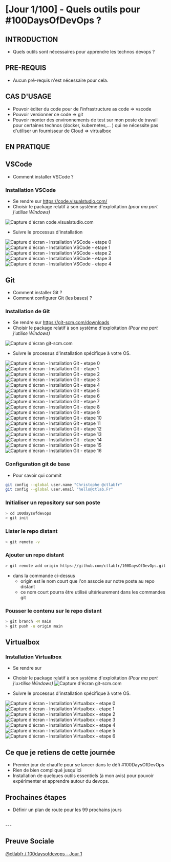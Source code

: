 # [Jour 1/100] - Quels outils pour #100DaysOfDevOps ?

## INTRODUCTION

- Quels outils sont nécessaires pour apprendre les technos devops ?

## PRE-REQUIS

- Aucun pré-requis n'est nécessaire pour cela.

## CAS D'USAGE

- Pouvoir éditer du code pour de l'infrastructure as code => vscode
- Pouvoir versionner ce code => git
- Pouvoir monter des environnements de test sur mon poste de travail pour certaines technos (docker, kubernetes,... ) qui ne nécessite pas d'utiliser un fournisseur de Cloud => virtualbox


## EN PRATIQUE

## VSCode

- Comment installer VSCode ? 

### Installation VSCode

- Se rendre sur https://code.visualstudio.com/
- Choisir le package relatif à son système d'exploitation *(pour ma part j'utilise Windows)*

![Capture d'écran code.visualstudio.com](medias/site_vscode_download.png)

- Suivre le processus d'installation

![Capture d'écran - Installation VSCode - etape 0](medias/vscode_installation-etape-00.png)
![Capture d'écran - Installation VSCode - etape 1](medias/vscode_installation-etape-01.png)
![Capture d'écran - Installation VSCode - etape 2](medias/vscode_installation-etape-02.png)
![Capture d'écran - Installation VSCode - etape 3](medias/vscode_installation-etape-03.png)
![Capture d'écran - Installation VSCode - etape 4](medias/vscode_installation-etape-04.png)


## Git

- Comment installer Git ?
- Comment configurer Git (les bases) ?

### Installation de Git

- Se rendre sur https://git-scm.com/downloads
- Choisir le package relatif à son système d'exploitation *(Pour ma part j'utilise Windows)*

![Capture d'écran git-scm.com](medias/site_git-scm_download.png)

 
- Suivre le processus d'installation spécifique à votre OS.

![Capture d'écran - Installation Git - etape 0](medias/git_installation-etape-00.png)
![Capture d'écran - Installation Git - etape 1](medias/git_installation-etape-01.png)
![Capture d'écran - Installation Git - etape 2](medias/git_installation-etape-02.png)
![Capture d'écran - Installation Git - etape 3](medias/git_installation-etape-03.png)
![Capture d'écran - Installation Git - etape 4](medias/git_installation-etape-04.png)
![Capture d'écran - Installation Git - etape 5](medias/git_installation-etape-05.png)
![Capture d'écran - Installation Git - etape 6](medias/git_installation-etape-06.png)
![Capture d'écran - Installation Git - etape 7](medias/git_installation-etape-07.png)
![Capture d'écran - Installation Git - etape 8](medias/git_installation-etape-08.png)
![Capture d'écran - Installation Git - etape 9](medias/git_installation-etape-09.png)
![Capture d'écran - Installation Git - etape 10](medias/git_installation-etape-10.png)
![Capture d'écran - Installation Git - etape 11](medias/git_installation-etape-11.png)
![Capture d'écran - Installation Git - etape 12](medias/git_installation-etape-12.png)
![Capture d'écran - Installation Git - etape 13](medias/git_installation-etape-13.png)
![Capture d'écran - Installation Git - etape 14](medias/git_installation-etape-14.png)
![Capture d'écran - Installation Git - etape 15](medias/git_installation-etape-15.png)
![Capture d'écran - Installation Git - etape 16](medias/git_installation-etape-16.png)


### Configuration git de base 
- Pour savoir qui commit 
```bash
git config --global user.name "Christophe @ctlabfr"
git config --global user.email "hello@ctlab.Fr"
```


### Initialiser un repository sur son poste
```bash
> cd 100daysofdevops
> git init
```

### Lister le repo distant
```bash
> git remote -v
```

### Ajouter un repo distant
```bash
> git remote add origin https://github.com/ctlabfr/100DaysOfDevOps.git
```
- dans la commande ci-dessus
    - origin est le nom court que l'on associe sur notre poste au repo distant 
    - ce nom court pourra être utilisé ultérieurement dans les commandes git

### Pousser le contenu sur le repo distant
```bash
> git branch -M main
> git push -u origin main
```



## Virtualbox

### Installation Virtualbox

- Se rendre sur 
- Choisir le package relatif à son système d'exploitation *(Pour ma part j'u>tilise Windows)*
![Capture d'écran git-scm.com](medias/site_virtualbox_download.png)

 
- Suivre le processus d'installation spécifique à votre OS.

![Capture d'écran - Installation Virtualbox - etape 0](medias/virtualbox_installation-etape-00.png)
![Capture d'écran - Installation Virtualbox - etape 1](medias/virtualbox_installation-etape-01.png)
![Capture d'écran - Installation Virtualbox - etape 2](medias/virtualbox_installation-etape-02.png)
![Capture d'écran - Installation Virtualbox - etape 3](medias/virtualbox_installation-etape-03.png)
![Capture d'écran - Installation Virtualbox - etape 4](medias/virtualbox_installation-etape-04.png)
![Capture d'écran - Installation Virtualbox - etape 5](medias/virtualbox_installation-etape-05.png)
![Capture d'écran - Installation Virtualbox - etape 6](medias/virtualbox_installation-etape-06.png)



## Ce que je retiens de cette journée

- Premier jour de chauffe pour se lancer dans le défi #100DaysOfDevOps
- Rien de bien compliqué jusqu'ici
- Installation de quelques outils essentiels (à mon avis) pour pouvoir expérimenter et apprendre autour du devops.

## Prochaines étapes

- Définir un plan de route pour les 99 prochains jours

</br>
---
</br>


## Preuve Sociale

[@ctlabfr / 100daysofdevops - Jour 1]()
